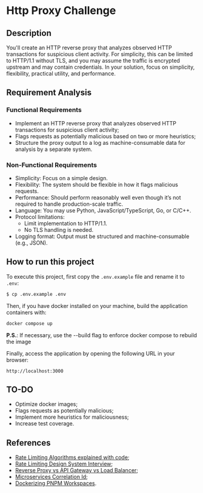 # Http Proxy Challenge

## Description

You'll create an HTTP reverse proxy that analyzes observed HTTP transactions for suspicious client activity. For simplicity, this can be limited to HTTP/1.1 without TLS, and you may assume the traffic is encrypted upstream and may contain credentials. In your solution, focus on simplicity, flexibility, practical utility, and performance.

## Requirement Analysis

### Functional Requirements

- Implement an HTTP reverse proxy that analyzes observed HTTP transactions for suspicious client activity;
- Flags requests as potentially malicious based on two or more heuristics;
- Structure the proxy output to a log as machine-consumable data for analysis by a separate system.

### Non-Functional Requirements

- Simplicity: Focus on a simple design.
- Flexibility: The system should be flexible in how it flags malicious requests.
- Performance: Should perform reasonably well even though it’s not required to handle production-scale traffic.
- Language: You may use Python, JavaScript/TypeScript, Go, or C/C++.
- Protocol limitations:
    - Limit implementation to HTTP/1.1.
    - No TLS handling is needed.
- Logging format: Output must be structured and machine-consumable (e.g., JSON).

## How to run this project

To execute this project, first copy the `.env.example` file and rename it to `.env`:

```sh
$ cp .env.example .env
```

Then, if you have docker installed on your machine, build the application containers with:

```sh
docker compose up
```

**P.S.**: If necessary, use the --build flag to enforce docker compose to rebuild the image

Finally, access the application by opening the following URL in your browser:

```
http://localhost:3000
```

## TO-DO

- Optimize docker images;
- Flags requests as potentially malicious;
- Implement more heuristics for maliciousness;
- Increase test coverage.

## References

- [Rate Limiting Algorithms explained with code](https://blog.algomaster.io/p/rate-limiting-algorithms-explained-with-code);
- [Rate Limiting Design System Interview](https://www.youtube.com/watch?v=dpEOhfEEoyw);
- [Reverse Proxy vs API Gateway vs Load Balancer](https://www.youtube.com/watch?v=RqfaTIWc3LQ);
- [Microservices Correlation Id](https://hilton.org.uk/blog/microservices-correlation-id); 
- [Dockerizing PNPM Workspaces](https://pnpm.io/next/docker).